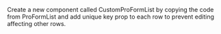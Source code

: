 Create a new component called CustomProFormList by copying the code from ProFormList and add unique key prop to each row to prevent editing affecting other rows.
